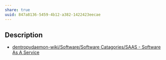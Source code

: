```yaml
---
share: true
uuid: 847a8136-5459-4b12-a382-1422423eecae
---
```

## Description

* [dentropydaemon-wiki/Software/Software Catagories/SAAS - Software As A Service](/undefined)
